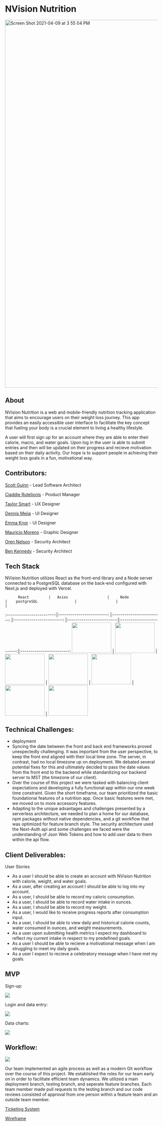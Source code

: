 
# NVision Nutrition

<img width="1208" alt="Screen Shot 2021-04-09 at 3 55 04 PM" src="https://user-images.githubusercontent.com/73598239/114244553-f8298680-994b-11eb-94a8-e0807c6d9aa0.png">

## About

NVision Nutrition is a web and mobile-friendly nutrition tracking application that aims to encourage users on their weight loss journey. This app provides an easily accessible user interface to facilitate the key concept that fueling your body is a crucial element to living a healthy lifestyle.

A user will first sign up for an account where they are able to enter their calorie, macro, and water goals. Upon log in the user is able to submit entries and then will be updated on their progress and recieve motivation based on their daily activity. Our hope is to  support people in achieving their weight loss goals in a fun, motivational way.


## Contributors:

[Scott Guinn](https://github.com/Scott-Guinn) - Lead Software Architect

[Ciaddie Rutelionis](https://github.com/Ciaddie) - Product Manager

[Taylor Smart](https://github.com/taylorsmart) - UX Designer

[Dennis Mejia](https://github.com/dennismejia) - UI Designer

[Emma Knor](https://github.com/emmaknor) - UI Designer

[Mauricio Moreno](https://github.com/mmoren01) - Graphic Designer

[Oren Nelson](https://github.com/nohren) - Security Architect

[Ben Kennedy](https://github.com/benkennedy98) - Security Architect


## Tech Stack
NVision Nutrition utilizes React as the front-end library and a Node server connected to a PostgreSQL database on the back-end configured with Next.js and deployed with Vercel.


          React         |   Axios                  |     Node               |    postgreSQL                 |                  |                   | 
:-------------------------:|:-------------------------: |:-------------------------: |:-------------------------: |:-------------------------:|:-------------------------:|:-------------------------:
<img src="https://user-images.githubusercontent.com/73598239/114254313-c7594980-996b-11eb-9839-d92245d85665.png" width="130" height="100">  |  <img src="https://user-images.githubusercontent.com/73598239/113373808-e7b05500-9328-11eb-8f31-38830ea4a3c8.png" width="130" height="100">  |  <img src="https://user-images.githubusercontent.com/73598239/114254174-118dfb00-996b-11eb-8221-46a413e9d01d.png" width="130" height="100"> |  <img src="https://user-images.githubusercontent.com/73598239/114254162-08049300-996b-11eb-854c-d71ed3c46be3.png" width="130" height="100"> |  <img src="https://user-images.githubusercontent.com/73598239/114254306-c1fbff00-996b-11eb-9213-aba771023111.png" width="130" height="100"> |  <img src="https://user-images.githubusercontent.com/73598239/114254311-c4f6ef80-996b-11eb-8854-891acaea90aa.png" width="130" height="100"> | <img src="https://user-images.githubusercontent.com/73598239/113373813-ebdc7280-9328-11eb-8a4e-dcee209e0861.png" width="130" height="100">



## Technical Challenges:

* deployment
* Syncing the date between the front and back end frameworks proved unexpectedly challenging.  It was important from the user perspective, to keep the front end aligned with their local time zone.  The server, in contrast, had no local timezone up on deployment.  We debated several potential fixes for this and ultimately decided to pass the date values from the front end to the backend while standardizing our backend server to MST (the timezone of our client).
* Over the course of this project we were tasked with balancing client expectations and developing a fully functional app within our one week time constraint. Given the short timeframe, our team prioritized the basic foundational features of a nutrition app. Once basic features were met, we moved on to more accessory features.
* Adapting to the unique advantages and challenges presented by a serverless architecture, we needed to plan a home for our database, npm packages without native dependencies, and a git workflow that was optimized for  feature branch style.
The security architecture used the Next-Auth api and some challenges we faced were the understanding of Json Web Tokens and how to add user data to them within the api flow.


## Client Deliverables:

User Stories
* As a user I should be able to create an account with NVision Nutrition with calorie, weight, and water goals.
* As a user, after creating an account I should be able to log into my account.
* As a user, I should be able to record my caloric consumption.
* As a user, I should be able to record water intake in ounces.
* As a user, I should be able to record my weight.
* As a user, I would like to receive progress reports after consumption input.
* As a user, I should be able to view daily and historical calorie counts, water consumed in ounces, and weight measurements.
* As a user upon submitting health metrics I expect my dashboard to reflect my current intake in respect to my predefined goals.
* As a user I should be able to recieve a motivational message when I am struggling to meet my daily goals.
* As a user I expect to recieve a celebratory message when I have met my goals.


## MVP

Sign-up:

![](signup.gif)

Login and data entry:

![](meal-entry.gif)

Data charts:

![](charts.gif)


## Workflow:
![](git-workflow.gif)

Our team implemented an agile process as well as a modern Git workflow over the course of this project. We established the roles for our team early on in order to facilitate efficient team dynamics. We utilized a main deployment branch, testing branch, and seperate feature branches. Each team member made pull requests to the testing branch and our code reviews consisted of approval from one person within a feature team and an outside team member.


[Ticketing System](https://app.asana.com/0/1200144939863904/board)

[Wireframe](https://www.figma.com/file/UlLnGihRrXrBesmVPPHJ1A/nVision-Nutrition?node-id=0%3A1)
